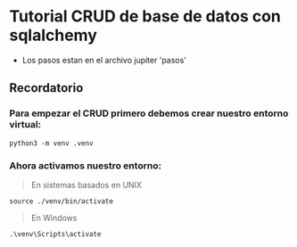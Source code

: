 # Tutorial CRUD de base de datos con sqlalchemy

- Los pasos estan en el archivo jupiter 'pasos'
## Recordatorio
### Para empezar el CRUD primero debemos crear nuestro entorno virtual:

```
python3 -m venv .venv
```

### Ahora activamos nuestro entorno:
> En sistemas basados en UNIX
```
source ./venv/bin/activate
```
> En Windows
```
.\venv\Scripts\activate
```

